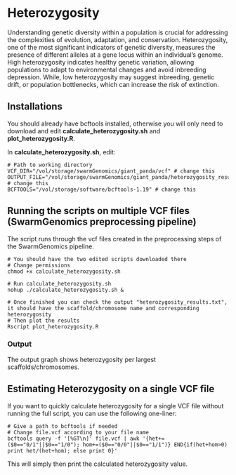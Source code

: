 # Heterozygosity
Understanding genetic diversity within a population is crucial for addressing the complexities of evolution, adaptation, and conservation. Heterozygosity, one of the most significant indicators of genetic diversity, measures the presence of different alleles at a gene locus within an individual’s genome. High heterozygosity indicates healthy genetic variation, allowing populations to adapt to environmental changes and avoid inbreeding depression. While, low heterozygosity may suggest inbreeding, genetic drift, or population bottlenecks, which can increase the risk of extinction.

## Installations
You should already have bcftools installed, otherwise you will only need to download and edit **calculate_heterozygosity.sh** and **plot_heterozygosity.R**.

In **calculate_heterozygosity.sh**, edit:
```
# Path to working directory
VCF_DIR="/vol/storage/swarmGenomics/giant_panda/vcf" # change this
OUTPUT_FILE="/vol/storage/swarmGenomics/giant_panda/heterozygosity_results.txt" # change this
BCFTOOLS="/vol/storage/software/bcftools-1.19" # change this
```
## Running the scripts on multiple VCF files (SwarmGenomics preprocessing pipeline)
The script runs through the vcf files created in the preprocessing steps of the SwarmGenomics pipeline.
```
# You should have the two edited scripts downloaded there
# Change permissions
chmod +x calculate_heterozygosity.sh

# Run calculate_heterozygosity.sh
nohup ./calculate_heterozygosity.sh &

# Once finished you can check the output "heterozygosity_results.txt", it should have the scaffold/chromosome name and corresponding heterozygosity
# Then plot the results
Rscript plot_heterozygosity.R
```
### Output
The output graph shows heterozygosity per largest scaffolds/chromosomes.

## Estimating Heterozygosity on a single VCF file
If you want to quickly calculate heterozygosity for a single VCF file without running the full script, you can use the following one-liner:
```
# Give a path to bcftools if needed
# Change file.vcf according to your file name
bcftools query -f '[%GT\n]' file.vcf | awk '{het+=($0=="0/1"||$0=="1/0"); hom+=($0=="0/0"||$0=="1/1")} END{if(het+hom>0) print het/(het+hom); else print 0}'
```
This will simply then print the calculated heterozygosity value.
